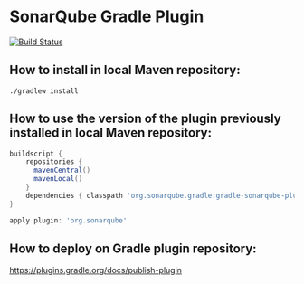 # SonarQube Gradle Plugin
[![Build Status](https://travis-ci.org/SonarCommunity/sonar-gradle.svg)](https://travis-ci.org/SonarCommunity/sonar-gradle)

## How to install in local Maven repository:
`./gradlew install`

## How to use the version of the plugin previously installed in local Maven repository:

```groovy
buildscript {
    repositories { 
      mavenCentral()
      mavenLocal()
    }
    dependencies { classpath 'org.sonarqube.gradle:gradle-sonarqube-plugin:<THE VERSION>' }
}

apply plugin: 'org.sonarqube'
```

## How to deploy on Gradle plugin repository:
https://plugins.gradle.org/docs/publish-plugin
